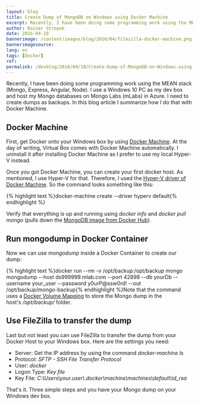 ```yaml
---
layout: blog
title: Create Dump of MongoDB on Windows using Docker Machine
excerpt: Recently, I have been doing some programming work using the MEAN stack (Mongo, Express, Angular, Node). I use a Windows PC as my dev box and host my Mongo databases on Mongo Labs (mLabs) in Azure. Therefore, I need to create dumps as backups. In this blog article I summarize how I do that with Docker Machine.
author: Rainer Stropek
date: 2016-04-10
bannerimage: /content/images/blog/2016/04/filezilla-docker-machine.png
bannerimagesource: 
lang: en
tags: [Docker]
ref: 
permalink: /devblog/2016/04/10/Create-Dump-of-MongoDB-on-Windows-using-Docker-Machine
---
```


<p>Recently, I have been doing some programming work using the MEAN stack (Mongo, Express, Angular, Node). I use a Windows 10 PC as my dev box and host my Mongo databases on Mongo Labs (mLabs) in Azure. I need to create dumps as backups. In this blog article I summarize how I do that with Docker Machine.</p><h2>Docker Machine</h2><p>First, get Docker onto your Windows box by using <a href="https://docs.docker.com/machine/overview/" target="_blank">Docker Machine</a>. At the day of writing, Virtual Box comes with Docker Machine automatically. I uninstall it after installing Docker Machine as I prefer to use my local Hyper-V instead.</p><p>Once you got Docker Machine, you can create your first docker host. As mentioned, I use Hyper-V for that. Therefore, I used the <a href="https://docs.docker.com/machine/drivers/hyper-v/" target="_blank">Hyper-V driver of Docker Machine</a>. So the command looks something like this:</p>{% highlight text %}docker-machine create --driver hyperv default{% endhighlight %}<p>Verify that everything is up and running using <em>docker info</em> and <em>docker pull mongo</em> (pulls down the <a href="https://hub.docker.com/_/mongo/" target="_blank">MongoDB image from Docker Hub</a>).</p><h2>Run mongodump in Docker Container</h2><p>Now we can use <em>mongodump</em> inside a Docker Container to create our dump:</p><p>
  {% highlight text %}docker run --rm -v /opt/backup:/opt/backup mongo mongodump --host ds999999.mlab.com --port 42898 --db yourDb --username your_user --password y0urP@ssw0rd! --out /opt/backup/mongo-backup{% endhighlight %}Note that the command uses a <a href="https://docs.docker.com/engine/userguide/containers/dockervolumes/#mount-a-host-directory-as-a-data-volume" target="_blank">Docker Volume Mapping</a> to store the Mongo dump in the host's <em>/opt/backup/</em> folder.</p><h2>Use FileZilla to transfer the dump</h2><p>Last but not least you can use FileZilla to transfer the dump from your Docker Host to your Windows box. Here are the settings you need:</p><ul>
  <li>Server: Get the IP address by using the command <em>docker-machine ls</em></li>
  <li>Protocol: <em>SFTP - SSH File Transfer Protocol</em></li>
  <li>User: <em>docker</em></li>
  <li>Logon Type: <em>Key file</em></li>
  <li>Key File: <em>C:\Users\your.user\.docker\machine\machines\default\id_rsa</em></li>
</ul><p>That's it. Three simple steps and you have your Mongo dump on your Windows dev box.</p>